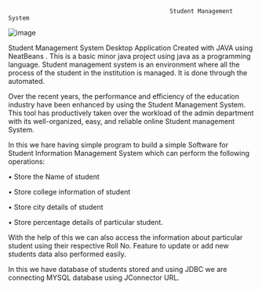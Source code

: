                                                   Student Management System
![image](https://github.com/sonalpcm7530/sonalpcm7530/assets/87272441/ec5760d2-61a0-416c-95fb-9a8852e57713)

Student Management System Desktop Application Created with JAVA using NeatBeans .
This is a basic minor java project using java as a programming language.
Student management system is an environment where all the process of the student in the institution is managed. 
It is done through the automated.

Over the recent years, the performance and efficiency of the education industry have been enhanced by using the Student Management System. This tool has productively taken over the workload of the admin department with its well-organized, easy, and reliable online Student management System.

In this we hare having simple program to build a simple Software for Student Information Management System which can perform the following operations: 

•	Store the Name of student

•	Store college information of student

•	Store city details of student

•	Store percentage details of particular student.


With the help of this we can also access the information about particular student using their respective Roll No.
Feature to update or add new students data also performed easily.

In this we have database of  students stored and using JDBC we are connecting MYSQL database  using JConnector URL.



 
 
 
 





